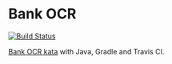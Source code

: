 # Bank OCR

[![Build Status](https://travis-ci.com/software-development-methods-19-20/bank-ocr-almo.svg?branch=master)](https://travis-ci.com/software-development-methods-19-20/bank-ocr-almo)

[Bank OCR kata](http://codingdojo.org/kata/BankOCR/) with Java, Gradle and Travis CI.
